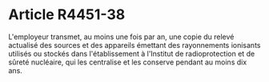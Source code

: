 # Article R4451-38

  
L'employeur transmet, au moins une fois par an, une copie du relevé actualisé des sources et des appareils émettant des rayonnements ionisants utilisés ou stockés dans l'établissement à l'Institut de radioprotection et de sûreté nucléaire, qui les centralise et les conserve pendant au moins dix ans.
